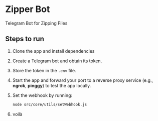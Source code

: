 # Zipper Bot

Telegram Bot for Zipping Files

## Steps to run

1. Clone the app and install dependencies

2. Create a Telegram bot and obtain its token.

3. Store the token in the `.env` file.

4. Start the app and forward your port to a reverse proxy service (e.g., **ngrok**, **pinggy**) to test the app locally.

5. Set the webhook by running:
   ```sh
   node src/core/utils/setWebhook.js
   ```
6. voilà
